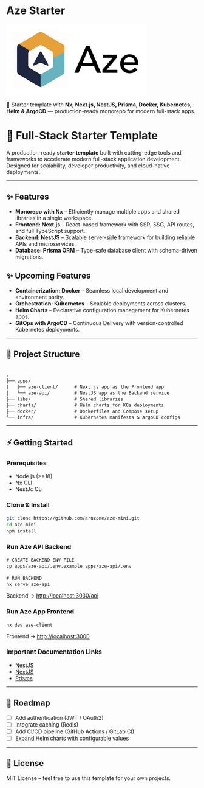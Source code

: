# Aze Starter

![Alt text](apps/aze-client/public/assets/aze-logo.png "Optional title")

🚀 Starter template with **Nx, Next.js, NestJS, Prisma, Docker, Kubernetes, Helm & ArgoCD** — production-ready monorepo for modern full-stack apps.

# 🚀 Full-Stack Starter Template

A production-ready **starter template** built with cutting-edge tools and frameworks to accelerate modern full-stack application development. Designed for scalability, developer productivity, and cloud-native deployments.

---

## ✨ Features

- **Monorepo with Nx** – Efficiently manage multiple apps and shared libraries in a single workspace.  
- **Frontend: Next.js** – React-based framework with SSR, SSG, API routes, and full TypeScript support.  
- **Backend: NestJS** – Scalable server-side framework for building reliable APIs and microservices.  
- **Database: Prisma ORM** – Type-safe database client with schema-driven migrations.  

## ✨ Upcoming Features 
- **Containerization: Docker** – Seamless local development and environment parity.  
- **Orchestration: Kubernetes** – Scalable deployments across clusters.  
- **Helm Charts** – Declarative configuration management for Kubernetes apps.  
- **GitOps with ArgoCD** – Continuous Delivery with version-controlled Kubernetes deployments.  

---

## 📂 Project Structure

```

.
├── apps/
│   ├── aze-client/      # Next.js app as the Frontend app
│   └── aze-api/         # NestJS app as the Backend service
├── libs/                # Shared libraries
├── charts/              # Helm charts for K8s deployments
├── docker/              # Dockerfiles and Compose setup
└── infra/               # Kubernetes manifests & ArgoCD configs

````

---

## ⚡ Getting Started

### Prerequisites
- Node.js (>=18)
- Nx CLI
- NestJc CLI

### Clone & Install

```bash
git clone https://github.com/aruzone/aze-mini.git
cd aze-mini
npm install
```

### Run Aze API Backend

```
# CREATE BACKEND ENV FILE
cp apps/aze-api/.env.example apps/aze-api/.env

# RUN BACKEND
nx serve aze-api
```
Backend → [http://localhost:3030/api](http://localhost:3030/api)

### Run Aze App Frontend

```
nx dev aze-client
```
Frontend → [http://localhost:3000](http://localhost:3000)

### Important Documentation Links
- [NestJS](https://docs.nestjs.com/)
- [NextJS](https://nextjs.org/docs)
- [Prisma](https://www.prisma.io/docs/orm)
---

## 🚀 Roadmap

* [ ] Add authentication (JWT / OAuth2)
* [ ] Integrate caching (Redis)
* [ ] Add CI/CD pipeline (GitHub Actions / GitLab CI)
* [ ] Expand Helm charts with configurable values

---

## 📜 License

MIT License – feel free to use this template for your own projects.